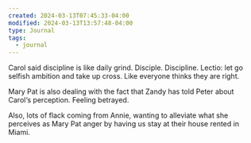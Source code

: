 ```yaml
---
created: 2024-03-13T07:45:33-04:00
modified: 2024-03-13T13:57:48-04:00
type: Journal
tags:
  - journal
---
```


Carol said discipline is like daily grind. Disciple. Discipline. Lectio: let go selfish ambition and take up cross. Like everyone thinks they are right.

Mary Pat is also dealing with the fact that Zandy has told Peter about Carol‘s perception. Feeling betrayed.

Also, lots of flack coming from Annie, wanting to alleviate what she perceives as Mary Pat anger by having us stay at their house rented in Miami.
